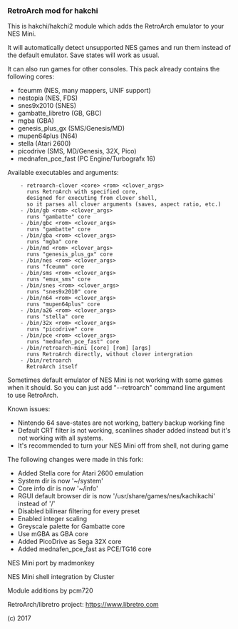### RetroArch mod for hakchi ###

This is hakchi/hakchi2 module which adds the RetroArch emulator to your NES Mini.

It will automatically detect unsupported NES games and run them instead of the default emulator. Save states will work as usual.

It can also run games for other consoles. This pack already contains the following cores:
- fceumm (NES, many mappers, UNIF support)
- nestopia (NES, FDS)
- snes9x2010 (SNES)
- gambatte_libretro (GB, GBC)
- mgba (GBA)
- genesis_plus_gx (SMS/Genesis/MD)
- mupen64plus (N64)
- stella (Atari 2600)
- picodrive (SMS, MD/Genesis, 32X, Pico)
- mednafen_pce_fast (PC Engine/Turbografx 16)

Available executables and arguments:

        - retroarch-clover <core> <rom> <clover_args>
          runs RetroArch with specified core,
          designed for executing from clover shell, 
          so it parses all clover arguments (saves, aspect ratio, etc.)
        - /bin/gb <rom> <clover_args>
          runs "gambatte" core
        - /bin/gbc <rom> <clover_args>
          runs "gambatte" core
        - /bin/gba <rom> <clover_args>
          runs "mgba" core
        - /bin/md <rom> <clover_args>
          runs "genesis_plus_gx" core
        - /bin/nes <rom> <clover_args>
          runs "fceumm" core
        - /bin/sms <rom> <clover_args>
          runs "emux_sms" core
        - /bin/snes <rom> <clover_args>
          runs "snes9x2010" core
        - /bin/n64 <rom> <clover_args>
          runs "mupen64plus" core
		- /bin/a26 <rom> <clover_args>
          runs "stella" core
        - /bin/32x <rom> <clover_args>
          runs "picodrive" core
        - /bin/pce <rom> <clover_args>
          runs "mednafen_pce_fast" core
        - /bin/retroarch-mini [core] [rom] [args]
          runs RetroArch directly, without clover intergration
        - /bin/retroarch
          RetroArch itself

Sometimes default emulator of NES Mini is not working with some games when it should. So you can just add "--retroarch" command line argument to use RetroArch.

Known issues:
- Nintendo 64 save-states are not working, battery backup working fine
- Default CRT filter is not working, scanlines shader added instead but it's not working with all systems.
- It's recommended to turn your NES Mini off from shell, not during game

The following changes were made in this fork: 
- Added Stella core for Atari 2600 emulation
- System dir is now '~/system'
- Core info dir is now '~/info'
- RGUI default browser dir is now '/usr/share/games/nes/kachikachi' instead of '/'
- Disabled bilinear filtering for every preset
- Enabled integer scaling
- Greyscale palette for Gambatte core
- Use mGBA as GBA core
- Added PicoDrive as Sega 32X core
- Added mednafen_pce_fast as PCE/TG16 core

NES Mini port by madmonkey

NES Mini shell integration by Cluster

Module additions by pcm720

RetroArch/libretro project: https://www.libretro.com

(c) 2017
